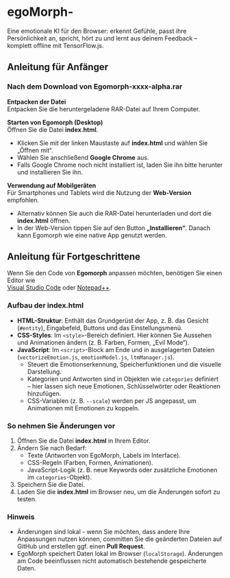 # egoMorph-
Eine emotionale KI für den Browser: erkennt Gefühle, passt ihre Persönlichkeit an, spricht, hört zu und lernt aus deinem Feedback – komplett offline mit TensorFlow.js.

## Anleitung für Anfänger

### Nach dem Download von **Egomorph-xxxx-alpha.rar**

**Entpacken der Datei**  
Entpacken Sie die heruntergeladene RAR-Datei auf Ihrem Computer.

**Starten von Egomorph (Desktop)**  
Öffnen Sie die Datei **index.html**.  
- Klicken Sie mit der linken Maustaste auf **index.html** und wählen Sie „Öffnen mit“.  
- Wählen Sie anschließend **Google Chrome** aus.  
- Falls Google Chrome noch nicht installiert ist, laden Sie ihn bitte herunter und installieren Sie ihn.

**Verwendung auf Mobilgeräten**  
Für Smartphones und Tablets wird die Nutzung der **Web-Version** empfohlen.  
- Alternativ können Sie auch die RAR-Datei herunterladen und dort die **index.html** öffnen.  
- In der Web-Version tippen Sie auf den Button **„Installieren“**. Danach kann Egomorph wie eine native App genutzt werden.

## Anleitung für Fortgeschrittene

Wenn Sie den Code von **Egomorph** anpassen möchten, benötigen Sie einen Editor wie  
[Visual Studio Code](https://code.visualstudio.com/) oder [Notepad++](https://notepad-plus-plus.org/).

### Aufbau der index.html
- **HTML-Struktur**: Enthält das Grundgerüst der App, z. B. das Gesicht (`#entity`), Eingabefeld, Buttons und das Einstellungsmenü.  
- **CSS-Styles**: Im `<style>`-Bereich definiert. Hier können Sie Aussehen und Animationen ändern (z. B. Farben, Formen, „Evil Mode“).  
- **JavaScript**: Im `<script>`-Block am Ende und in ausgelagerten Dateien (`vectorizeEmotion.js`, `emotionModel.js`, `ltmManager.js`).  
  - Steuert die Emotionserkennung, Speicherfunktionen und die visuelle Darstellung.  
  - Kategorien und Antworten sind in Objekten wie `categories` definiert – hier lassen sich neue Emotionen, Schlüsselwörter oder Reaktionen hinzufügen.  
  - CSS-Variablen (z. B. `--scale`) werden per JS angepasst, um Animationen mit Emotionen zu koppeln.

### So nehmen Sie Änderungen vor
1. Öffnen Sie die Datei **index.html** in Ihrem Editor.  
2. Ändern Sie nach Bedarf:
   - Texte (Antworten von EgoMorph, Labels im Interface).  
   - CSS-Regeln (Farben, Formen, Animationen).  
   - JavaScript-Logik (z. B. neue Keywords oder zusätzliche Emotionen im `categories`-Objekt).  
3. Speichern Sie die Datei.  
4. Laden Sie die **index.html** im Browser neu, um die Änderungen sofort zu testen.  

### Hinweis
- Änderungen sind lokal - wenn Sie möchten, dass andere Ihre Anpassungen nutzen können, committen Sie die geänderten Dateien auf GitHub und erstellen ggf. einen **Pull Request**.  
- EgoMorph speichert Daten lokal im Browser (`localStorage`). Änderungen am Code beeinflussen nicht automatisch bestehende gespeicherte Daten.  
